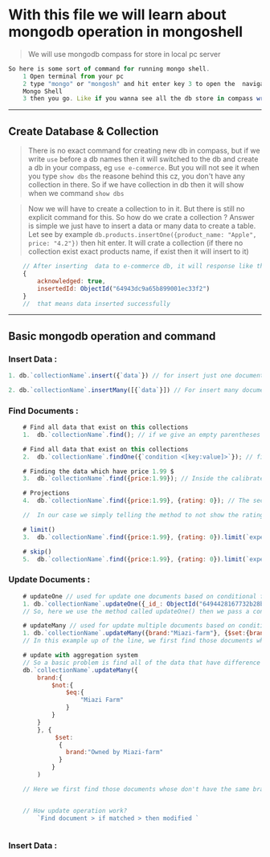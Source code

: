 # With this file we will learn about mongodb operation in mongoshell

> We will use mongodb compass for store in local pc server

```js
So here is some sort of command for running mongo shell.
    1 Open terminal from your pc
    2 type "mongo" or "mongosh" and hit enter key 3 to open the  navigate
    Mongo Shell
    3 then you go. Like if you wanna see all the db store in compass write `show dbs`
```

---

## Create Database & Collection

> There is no exact command for creating new db in compass, but if we write `use` before a db names then it will switched to the db and create a db in your compass, eg `use e-commerce`. But you will not see it when you type `show dbs` the reasone behind this cz, you don't have any collection in there. So if we have collection in db then it will show when we command `show dbs`

> Now we will have to create a collection to in it. But there is still no explicit command for this. So how do we crate a collection ? Answer is simple we just have to insert a data or many data to create a table. Let see by example `db.products.insertOne({product_name: "Apple", price: "4.2"})` then hit enter. It will crate a collection (if there no collection exist exact products name, if exist then it will insert to it)

```js
    // After inserting  data to e-commerce db, it will response like this
    {
        acknowledged: true,
        insertedId: ObjectId("64943dc9a65b899001ec33f2")
    }
    //  that means data inserted successfully
```

---

## Basic mongodb operation and command

### Insert Data :

```js
1. db.`collectionName`.insert({`data`}) // for insert just one document to the database\

2. db.`collectionName`.insertMany([{`data`}]) // For insert many documents to the database
```

### Find Documents :

```js
    # Find all data that exist on this collections
    1.  db.`collectionName`.find(); // if we give an empty parentheses then it will find all the documents exist on the collections

    # Find all data that exist on this collections
    2.  db.`collectionName`.findOne({`condition <[key:value]>`}); // findOne() method used to find the first documents that satisfy the condition.

    # Finding the data which have price 1.99 $
    3.  db.`collectionName`.find({price:1.99}); // Inside the calibrates we can set some field and value names for finding data based on the field and value

    # Projections
    4.  db.`collectionName`.find({price:1.99}, {rating: 0}); // The second parameter of the finding method/func called projections. If we find some sort of data based on the first parameter's condition and we don't want to show some of the properties from those documents. We can tell this by passing key with 0 or 1. Zero means false, and One means true.

    //  In our case we simply telling the method to not show the rating properties exist on condition based find docs.

    # limit()
    3.  db.`collectionName`.find({price:1.99}, {rating: 0}).limit(`expected number of documents`); // The limit() method used for to show how much data you wanna show.

    # skip()
    5.  db.`collectionName`.find({price:1.99}, {rating: 0}).limit(`expected number of documents<number>`).skip(`how much data you wanna skip<number>`); // Let's say we find the data and limit it 2 by limit(2) method, and we just wanna show the second document and skip the first one. For this we use skip(1) method. That will show your data by skipping the first one.
```

### Update Documents :

```js
    # updateOne // used for update one documents based on conditional find
    1. db.`collectionName`.updateOne({_id_: ObjectId("6494428167732b28bd83ee19")}, {$set:{brand: "Miazi -farm"}})
    // So, here we use the method called updateOne() then we pass a condition as first parameter for find the data, if the data reached based on condition the we update the brand by second parameter {$set:{brand:'miazi-farm'}}. The {$set} syntax is monogodb reserved syntax.

    # updateMany // used for update multiple documents based on conditions
    1. db.`collectionName`.updateMany({brand:"Miazi-farm"}, {$set:{brand: "Owned by Miazi-farm"}})
    // In this example up of the line, we first find those documents which have the brand name Miazi-farm and set all of those brand into Owned by Miazi-farm

    # update with aggregation system
    // So a basic problem is find all of the data that have difference brand from Miazi-farm then update all of   this by Owned by Miazi-farm.
    db.`collectionName`.updateMany({
        brand:{
            $not:{
                $eq:{
                    "Miazi Farm"
                }
            }
        }
        }, {
             $set:
              {
                brand:"Owned by Miazi-farm"
              }
            }
        )

    // Here we first find those documents whose don't have the same brand as Miazi-farm by [ $not means not $eq means equal ] Not-equal to brand name Miazi-farm, after that we $set the brand name by Owned by Miazi-farm to all those find documents


    // How update operation work?
        `Find document > if matched > then modified `



```

### Insert Data :
